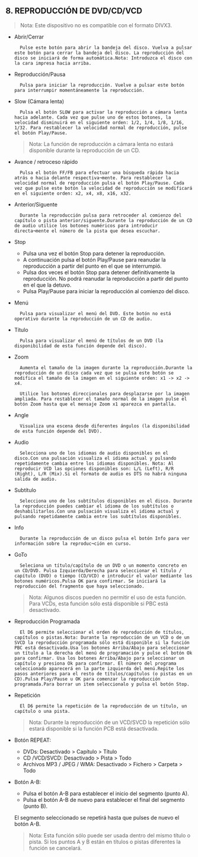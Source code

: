 ## 8. REPRODUCCIÓN DE DVD/CD/VCD

> Nota: Este dispositivo no es compatible con el formato DIVX3.

* Abrir/Cerrar

        Pulse este botón para abrir la bandeja del disco. Vuelva a pulsar este botón para cerrar la bandeja del disco. La reproducción del disco se iniciará de forma automática.Nota: Introduzca el disco con la cara impresa hacia arriba.
    
* Reproducción/Pausa

        Pulsa para iniciar la reproducción. Vuelve a pulsar este botón para interrumpir momentáneamente la reproducción.
    
* Slow (Cámara lenta)
  
        Pulsa el botón SLOW para activar la reproducción a cámara lenta hacia adelante. Cada vez que pulse uno de estos botones, la velocidad disminuirá en el siguiente orden: 1/2, 1/4, 1/8, 1/16, 1/32. Para restablecer la velocidad normal de reproducción, pulse el botón Play/Pause.

    > Nota: La función de reproducción a cámara lenta no estará disponible durante la reproducción de un CD.
    
* Avance / retroceso rápido

        Pulsa el botón FF/FB para efectuar una búsqueda rápida hacia atrás o hacia delante respectiva¬mente. Para restablecer la velocidad normal de reproducción pulsa el botón Play/Pause. Cada vez que pulse este botón la velocidad de reproducción se modificará en el siguiente orden: x2, x4, x8, x16, x32.
    
* Anterior/Siguente

        Durante la reproducción pulsa para retroceder al comienzo del capítulo o pista anterior/siguente.Durante la reproducción de un CD de audio utilice los botones numéricos para introducir directa¬mente el número de la pista que desea escuchar.
    
* Stop

  * Pulsa una vez el botón Stop para detener la reproducción.
  * A continuación pulsa el botón Play/Pause para reanudar la reproducción a partir del punto en el que se interrumpió.
  * Pulsa dos veces el botón Stop para detener definitivamente la reproducción.
    No podrá reanudar la reproducción a partir del punto en el que la detuvo.
  * Pulsa Play/Pause para iniciar la reproducción al comienzo del disco.

* Menú

        Pulsa para visualizar el menú del DVD. Este botón no está operativo durante la reproducción de un CD de audio.

* Título

        Pulsa para visualizar el menú de títulos de un DVD (la disponibilidad de esta función depende del disco).

* Zoom

        Aumenta el tamaño de la imagen durante la reproducción.Durante la reproducción de un disco cada vez que se pulsa este botón se modifica el tamaño de la imagen en el siguiente orden: x1 -> x2 -> x4.

        Utilice los botones direccionales para desplazarse por la imagen ampliada. Para restablecer el tamaño normal de la imagen pulse el botón Zoom hasta que el mensaje Zoom x1 aparezca en pantalla.

* Angle

        Visualiza una escena desde diferentes ángulos (la disponibilidad de esta función depende del DVD).

* Audio

        Selecciona uno de los idiomas de audio disponibles en el disco.Con una pulsación visualiza el idioma actual y pulsando repetidamente cambia entre los idiomas disponibles. Nota: Al reproducir VCD las opciones disponibles son: L/L (Left), R/R (Right), L/R (Mix).Si el formato de audio es DTS no habrá ninguna salida de audio.

* Subtítulo

        Selecciona uno de los subtítulos disponibles en el disco. Durante la reproducción puedes cambiar el idioma de los subtítulos o deshabilitarlos.Con una pulsación visualiza el idioma actual y pulsando repetidamente cambia entre los subtítulos disponibles.

* Info

        Durante la reproducción de un disco pulsa el botón Info para ver información sobre la reproduc¬ción en curso.

* GoTo

        Seleciona un título/capítulo de un DVD o un momento concreto en un CD/DVD. Pulsa Izquierda/Derecha para seleccionar el título / capítulo (DVD) o tiempo (CD/VCD) e introducir el valor mediante los botones numéricos.Pulsa OK para confirmar. Se iniciará la reproducción del fragmento que haya seleccionado.
        
    > Nota: Algunos discos pueden no permitir el uso de esta función. Para VCDs, esta función sólo está disponible si PBC está desactivado.

* Reproducción Programada

        El D6 permite seleccionar el orden de reproducción de títulos, capítulos o pistas.Nota: Durante la reproducción de un VCD o de un SVCD la reproducción programada sólo está disponible si la función PBC está desactivada.Usa los botones Arriba/Abajo para seleccionar un título a la derecha del menú de programación y pulse el botón Ok para confirmar. Usa los botones Arriba/Abajo para seleccionar un capítulo y presiona Ok para confirmar. El número del programa seleccionado aparecerá en la parte izquierda del menú.Repite los pasos anteriores para el resto de títulos/capítulos (o pistas en un CD).Pulsa Play/Pause u OK para comenzar la reproducción programada.Para borrar un item seleccionalo y pulsa el botón Stop.

* Repetición

        El D6 permite la repetición de la reproducción de un título, un capítulo o una pista.

    > Nota: Durante la reproducción de un VCD/SVCD la repetición sólo estará disponible si la función PCB está desactivada.

* Botón REPEAT:

    * DVDs: Desactivado > Capítulo > Título
    * CD /VCD/SVCD: Desactivado > Pista > Todo
    * Archivos MP3 / JPEG / WMA: Desactivado > Fichero > Carpeta > Todo

* Botón A-B:

    * Pulsa el botón A-B para establecer el inicio del segmento (punto A).
    * Pulsa el botón A-B de nuevo para establecer el final del segmento (punto B).

    El segmento seleccionado se repetirá hasta que pulses de nuevo el botón A-B.
    
    > Nota: Esta función sólo puede ser usada dentro del mismo título o pista. Si los puntos A y B están en títulos o pistas diferentes la función se cancelará.

